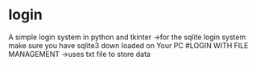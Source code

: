 # login
A simple login system in python and tkinter
->for the sqlite login system make sure you have sqlite3 down loaded on Your PC
#LOGIN WITH FILE MANAGEMENT
->uses txt file to store data
